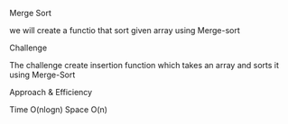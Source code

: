 Merge Sort

we will create  a functio that sort given array using Merge-sort 

Challenge

The challenge create insertion function which takes an array and sorts it using Merge-Sort

Approach & Efficiency

Time O(nlogn)
Space O(n)
